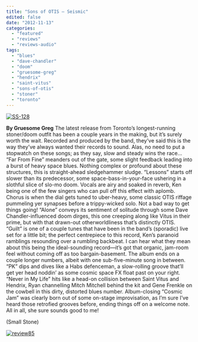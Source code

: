 ```yaml
---
title: "Sons of OTIS – Seismic"
edited: false
date: "2012-11-13"
categories:
  - "featured"
  - "reviews"
  - "reviews-audio"
tags:
  - "blues"
  - "dave-chandler"
  - "doom"
  - "gruesome-greg"
  - "hendrix"
  - "saint-vitus"
  - "sons-of-otis"
  - "stoner"
  - "toronto"
---
```


[![](http://www.hellbound.ca/wp-content/uploads/2012/11/SS-128.jpg "SS-128")](http://www.hellbound.ca/2012/11/sons-of-otis-seismic/ss-128/)

**By Gruesome Greg** The latest release from Toronto’s longest-running stoner/doom outfit has been a couple years in the making, but it’s surely worth the wait. Recorded and produced by the band, they’ve said this is the way they’ve always wanted their records to sound. Alas, no need to put a stopwatch on these songs; as they say, slow and steady wins the race… “Far From Fine” meanders out of the gate, some slight feedback leading into a burst of heavy space blues. Nothing complex or profound about these structures, this is straight-ahead sledgehammer sludge. “Lessons” starts off slower than its predecessor, some space-bass-in-your-face ushering in a slothful slice of slo-mo doom. Vocals are airy and soaked in reverb, Ken being one of the few singers who can pull off this effect with aplomb. Chorus is when the dial gets tuned to uber-heavy, some classic OTIS riffage pummeling yer synapses before a trippy-wicked solo. Not a bad way to get things going! “Alone” conveys its sentiment of solitude through some Dave Chandler-influenced doom dirges, this one creeping along like Vitus in their prime, but with that drawn-out otherworldliness that’s distinctly OTIS. “Guilt” is one of a couple tunes that have been in the band’s (sporadic) live set for a little bit; the perfect centrepiece to this record, Ken’s paranoid ramblings resounding over a rumbling backbeat. I can hear what they mean about this being the ideal-sounding record—it’s got that organic, jam-room feel without coming off as too bargain-basement. The album ends on a couple longer numbers, albeit with one sub-five-minute song in between. “PK” dips and dives like a Habs defenceman, a slow-rolling groove that’ll get yer head noddin’ as some cosmic space FX float past on your right. “Never in My Life” hits like a head-on collision between Saint Vitus and Hendrix, Ryan channelling Mitch Mitchell behind the kit and Gene Frenkle on the cowbell in this dirty, distorted blues number. Album-closing “Cosmic Jam” was clearly born out of some on-stage improvisation, as I’m sure I’ve heard those retrofied grooves before, ending things off on a welcome note. All in all, she sure sounds good to me!

(Small Stone)

[![](http://www.hellbound.ca/wp-content/uploads/2009/08/review85.png "review85")](http://www.hellbound.ca/2009/08/artillery-when-death-comes/review85-3/)
